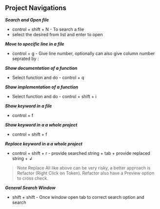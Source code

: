
## Project Navigations

***Search and Open file***

- control + shift + N - To search a file
- select the desired from list and enter to open

***Move to specific line in a file***

- control + g - Give line number, optionally can also give column number seprated by :

***Show documentation of a function***

- Select function and do - control + q

***Show implementation of a function***

- Select function and do - control + shift + i

***Show keyword in a file***

- control + f

***Show keyword in a a whole project***

- control + shift + f


***Replace keyword in a a whole project***

- control + shift + r - provide searched string + tab + provide replaced string + ↲

> Note Replace All like above can be very risky, a better approach is Refactor (Right Click on Token). Refactor also have a Preview option to cross check.


***General Search Window***

- shift + shift - Once window open tab to correct search option and search


